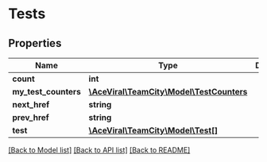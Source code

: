 # Tests

## Properties
Name | Type | Description | Notes
------------ | ------------- | ------------- | -------------
**count** | **int** |  | [optional] 
**my_test_counters** | [**\AceViral\TeamCity\Model\TestCounters**](TestCounters.md) |  | [optional] 
**next_href** | **string** |  | [optional] 
**prev_href** | **string** |  | [optional] 
**test** | [**\AceViral\TeamCity\Model\Test[]**](Test.md) |  | [optional] 

[[Back to Model list]](../README.md#documentation-for-models) [[Back to API list]](../README.md#documentation-for-api-endpoints) [[Back to README]](../README.md)


